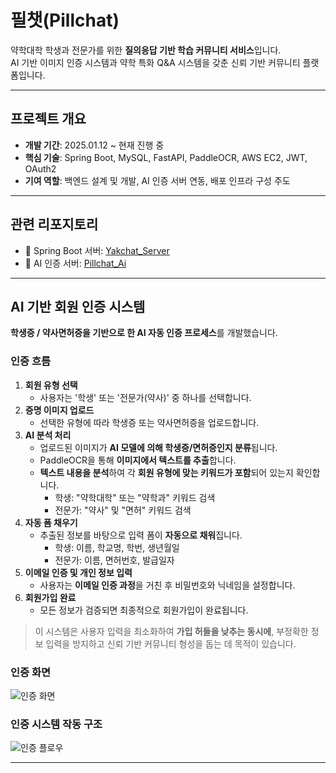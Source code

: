 #  필챗(Pillchat)

약학대학 학생과 전문가를 위한 **질의응답 기반 학습 커뮤니티 서비스**입니다.  
AI 기반 이미지 인증 시스템과 약학 특화 Q&A 시스템을 갖춘 신뢰 기반 커뮤니티 플랫폼입니다.

---

##  프로젝트 개요

- **개발 기간**: 2025.01.12 ~ 현재 진행 중  
- **핵심 기술**: Spring Boot, MySQL, FastAPI, PaddleOCR, AWS EC2, JWT, OAuth2  
- **기여 역할**: 백엔드 설계 및 개발, AI 인증 서버 연동, 배포 인프라 구성 주도

---

##  관련 리포지토리

- 🔗 Spring Boot 서버: [Yakchat_Server](https://github.com/YakchatProject/Yakchat_Server)  
- 🔗 AI 인증 서버: [Pillchat_Ai](https://github.com/YakchatProject/Pillchat_Ai)

---

##  AI 기반 회원 인증 시스템

**학생증 / 약사면허증을 기반으로 한 AI 자동 인증 프로세스**를 개발했습니다.

### 인증 흐름 
1. **회원 유형 선택**
    - 사용자는 '학생' 또는 '전문가(약사)' 중 하나를 선택합니다.
2. **증명 이미지 업로드**
    - 선택한 유형에 따라 학생증 또는 약사면허증을 업로드합니다.
3. **AI 분석 처리**
    - 업로드된 이미지가 **AI 모델에 의해 학생증/면허증인지 분류**됩니다.
    - PaddleOCR을 통해 **이미지에서 텍스트를 추출**합니다.
    - **텍스트 내용을 분석**하여 각 **회원 유형에 맞는 키워드가 포함**되어 있는지 확인합니다.
        - 학생: "약학대학" 또는 "약학과" 키워드 검색
        - 전문가: "약사" 및 "면허" 키워드 검색
4. **자동 폼 채우기**
    - 추출된 정보를 바탕으로 입력 폼이 **자동으로 채워**집니다.
        - 학생: 이름, 학교명, 학번, 생년월일
        - 전문가: 이름, 면허번호, 발급일자
5. **이메일 인증 및 개인 정보 입력**
    - 사용자는 **이메일 인증 과정**을 거친 후 비밀번호와 닉네임을 설정합니다.
6. **회원가입 완료**
    - 모든 정보가 검증되면 최종적으로 회원가입이 완료됩니다.

> 이 시스템은 사용자 입력을 최소화하여 **가입 허들을 낮추는 동시에**, 부정확한 정보 입력을 방지하고 신뢰 기반 커뮤니티 형성을 돕는 데 목적이 있습니다.
>
### 인증 화면
![인증 화면](https://github.com/user-attachments/assets/1ec1319f-d5ea-4e8a-b70c-ba60e25eef2e)
### 인증 시스템 작동 구조

![인증 플로우](https://github.com/user-attachments/assets/5c73d09a-c31a-443f-9b54-8324708a339d)

---
